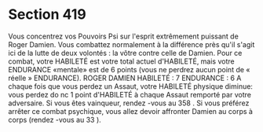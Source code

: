 # Section 419

Vous concentrez vos Pouvoirs Psi  sur l'esprit extrêmement puissant de Roger Damien.
Vous combattez normalement à la différence près qu'il s'agit ici de la lutte de deux
volontés : la vôtre contre celle de Damien. Pour ce combat, votre HABILETÉ est votre
total actuel d'HABILETÉ, mais votre ENDURANCE «mentale» est de 6 points (vous ne
perdrez aucun point de « réelle » ENDURANCE).
ROGER
DAMIEN HABILETÉ : 7 ENDURANCE : 6
A chaque fois que vous perdez un Assaut, votre HABILETÉ physique diminue: vous
perdez do nc 1 point d'HABILETÉ à chaque Assaut remporté par votre adversaire. Si
vous êtes vainqueur, rendez -vous au  358 . Si vous préférez arrêter ce combat psychique,
vous allez devoir affronter Damien au corps à corps (rendez -vous au  33 ).